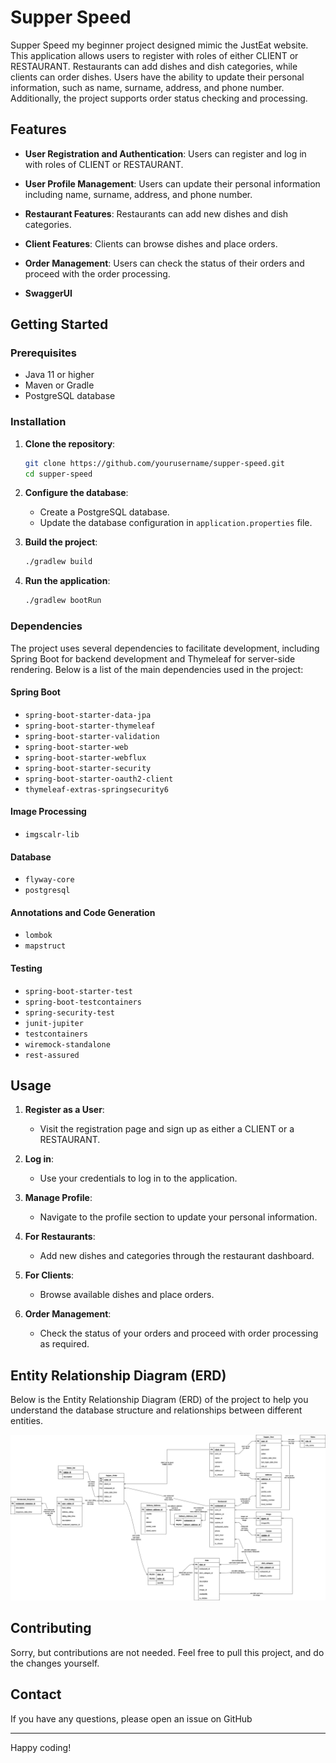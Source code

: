# Supper Speed

Supper Speed my beginner project designed mimic the JustEat website. This application allows users to register with roles of either CLIENT or RESTAURANT. Restaurants can add dishes and dish categories, while clients can order dishes. Users have the ability to update their personal information, such as name, surname, address, and phone number. Additionally, the project supports order status checking and processing.

## Features

- **User Registration and Authentication**: Users can register and log in with roles of CLIENT or RESTAURANT.
- **User Profile Management**: Users can update their personal information including name, surname, address, and phone number.
- **Restaurant Features**: Restaurants can add new dishes and dish categories.
- **Client Features**: Clients can browse dishes and place orders.
- **Order Management**: Users can check the status of their orders and proceed with the order processing.

- **SwaggerUI**

## Getting Started

### Prerequisites

- Java 11 or higher
- Maven or Gradle
- PostgreSQL database

### Installation

1. **Clone the repository**:
    ```bash
    git clone https://github.com/yourusername/supper-speed.git
    cd supper-speed
    ```

2. **Configure the database**:
    - Create a PostgreSQL database.
    - Update the database configuration in `application.properties` file.

3. **Build the project**:
    ```bash
    ./gradlew build
    ```

4. **Run the application**:
    ```bash
    ./gradlew bootRun
    ```

### Dependencies

The project uses several dependencies to facilitate development, including Spring Boot for backend development and Thymeleaf for server-side rendering. Below is a list of the main dependencies used in the project:

#### Spring Boot

- `spring-boot-starter-data-jpa`
- `spring-boot-starter-thymeleaf`
- `spring-boot-starter-validation`
- `spring-boot-starter-web`
- `spring-boot-starter-webflux`
- `spring-boot-starter-security`
- `spring-boot-starter-oauth2-client`
- `thymeleaf-extras-springsecurity6`

#### Image Processing

- `imgscalr-lib`

#### Database

- `flyway-core`
- `postgresql`

#### Annotations and Code Generation

- `lombok`
- `mapstruct`

#### Testing

- `spring-boot-starter-test`
- `spring-boot-testcontainers`
- `spring-security-test`
- `junit-jupiter`
- `testcontainers`
- `wiremock-standalone`
- `rest-assured`

## Usage

1. **Register as a User**:
   - Visit the registration page and sign up as either a CLIENT or a RESTAURANT.

2. **Log in**:
   - Use your credentials to log in to the application.

3. **Manage Profile**:
   - Navigate to the profile section to update your personal information.

4. **For Restaurants**:
   - Add new dishes and categories through the restaurant dashboard.

5. **For Clients**:
   - Browse available dishes and place orders.

6. **Order Management**:
   - Check the status of your orders and proceed with order processing as required.

## Entity Relationship Diagram (ERD)

Below is the Entity Relationship Diagram (ERD) of the project to help you understand the database structure and relationships between different entities.

![Supper Speed ERD](./src/main/resources/db/SupperSpeed_ERD.png)

## Contributing

Sorry, but contributions are not needed. Feel free to pull this project, and do the changes yourself.


## Contact

If you have any questions, please open an issue on GitHub

---

Happy coding!
